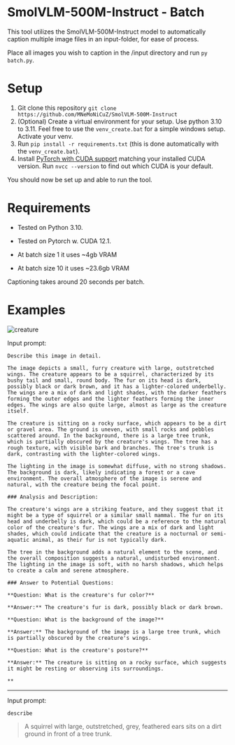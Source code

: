 # SmolVLM-500M-Instruct - Batch
This tool utilizes the SmolVLM-500M-Instruct model to automatically caption multiple image files in an input-folder, for ease of process.

Place all images you wish to caption in the /input directory and run `py batch.py`.

# Setup
1. Git clone this repository `git clone https://github.com/MNeMoNiCuZ/SmolVLM-500M-Instruct`
2. (Optional) Create a virtual environment for your setup. Use python 3.10 to 3.11. Feel free to use the `venv_create.bat` for a simple windows setup. Activate your venv.
3. Run `pip install -r requirements.txt` (this is done automatically with the `venv_create.bat`).
4. Install [PyTorch with CUDA support](https://pytorch.org/) matching your installed CUDA version. Run `nvcc --version` to find out which CUDA is your default.

You should now be set up and able to run the tool.

# Requirements
- Tested on Python 3.10.
- Tested on Pytorch w. CUDA 12.1.

- At batch size 1 it uses ~4gb VRAM
- At batch size 10 it uses ~23.6gb VRAM

Captioning takes around 20 seconds per batch.

# Examples
![creature](https://github.com/user-attachments/assets/4d2f8b51-52d5-4036-9ea1-8cab21ae21eb)

Input prompt:

`Describe this image in detail.`

```
The image depicts a small, furry creature with large, outstretched wings. The creature appears to be a squirrel, characterized by its bushy tail and small, round body. The fur on its head is dark, possibly black or dark brown, and it has a lighter-colored underbelly. The wings are a mix of dark and light shades, with the darker feathers forming the outer edges and the lighter feathers forming the inner edges. The wings are also quite large, almost as large as the creature itself.

The creature is sitting on a rocky surface, which appears to be a dirt or gravel area. The ground is uneven, with small rocks and pebbles scattered around. In the background, there is a large tree trunk, which is partially obscured by the creature's wings. The tree has a rough texture, with visible bark and branches. The tree's trunk is dark, contrasting with the lighter-colored wings.

The lighting in the image is somewhat diffuse, with no strong shadows. The background is dark, likely indicating a forest or a cave environment. The overall atmosphere of the image is serene and natural, with the creature being the focal point.

### Analysis and Description:

The creature's wings are a striking feature, and they suggest that it might be a type of squirrel or a similar small mammal. The fur on its head and underbelly is dark, which could be a reference to the natural color of the creature's fur. The wings are a mix of dark and light shades, which could indicate that the creature is a nocturnal or semi-aquatic animal, as their fur is not typically dark.

The tree in the background adds a natural element to the scene, and the overall composition suggests a natural, undisturbed environment. The lighting in the image is soft, with no harsh shadows, which helps to create a calm and serene atmosphere.

### Answer to Potential Questions:

**Question: What is the creature's fur color?**

**Answer:** The creature's fur is dark, possibly black or dark brown.

**Question: What is the background of the image?**

**Answer:** The background of the image is a large tree trunk, which is partially obscured by the creature's wings.

**Question: What is the creature's posture?**

**Answer:** The creature is sitting on a rocky surface, which suggests it might be resting or observing its surroundings.

**
```
---
Input prompt:

`describe`

> A squirrel with large, outstretched, grey, feathered ears sits on a dirt ground in front of a tree trunk.

